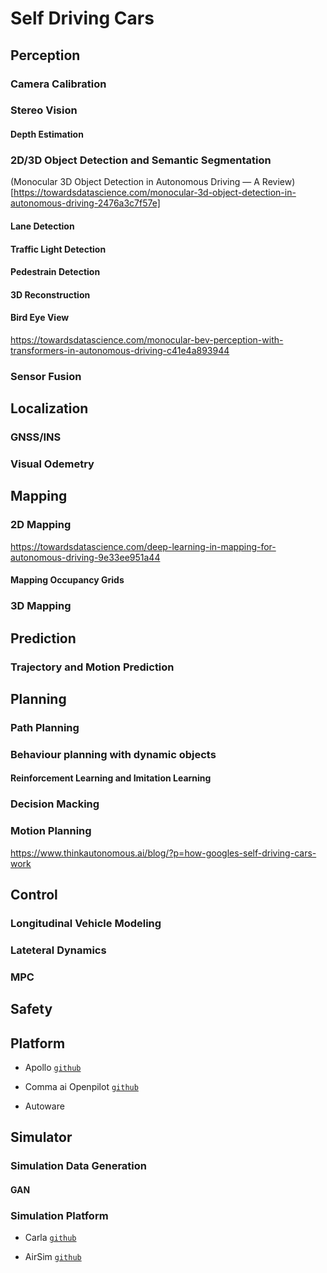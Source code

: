 # Self Driving Cars

## Perception

### Camera Calibration

### Stereo Vision

#### Depth Estimation

### 2D/3D Object Detection and Semantic Segmentation

(Monocular 3D Object Detection in Autonomous Driving — A Review)[https://towardsdatascience.com/monocular-3d-object-detection-in-autonomous-driving-2476a3c7f57e]


#### Lane Detection

#### Traffic Light Detection

#### Pedestrain Detection

#### 3D Reconstruction

#### Bird Eye View 

https://towardsdatascience.com/monocular-bev-perception-with-transformers-in-autonomous-driving-c41e4a893944

### Sensor Fusion

## Localization

### GNSS/INS

### Visual Odemetry


## Mapping

### 2D Mapping

https://towardsdatascience.com/deep-learning-in-mapping-for-autonomous-driving-9e33ee951a44

#### Mapping Occupancy Grids

### 3D Mapping



## Prediction

### Trajectory and Motion Prediction

## Planning

### Path Planning

### Behaviour planning with dynamic objects

#### Reinforcement Learning and Imitation Learning

### Decision Macking

### Motion Planning

https://www.thinkautonomous.ai/blog/?p=how-googles-self-driving-cars-work

## Control

### Longitudinal Vehicle Modeling

### Lateteral Dynamics 

### MPC

## Safety


## Platform

* Apollo [`github`](https://github.com/ApolloAuto/apollo)

* Comma ai Openpilot [`github`](https://github.com/commaai/openpilot)

* Autoware



## Simulator

### Simulation Data Generation

#### GAN

### Simulation Platform

* Carla [`github`](https://github.com/carla-simulator/carla)

* AirSim [`github`](https://github.com/Microsoft/AirSim)
